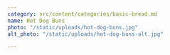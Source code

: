 ```yaml
---
category: src/content/categories/basic-bread.md
name: Hot Dog Buns
photo: "/static/uploads/hot-dog-buns.jpg"
alt_photo: "/static/uploads/hot-dog-buns-alt.jpg"

---
```

